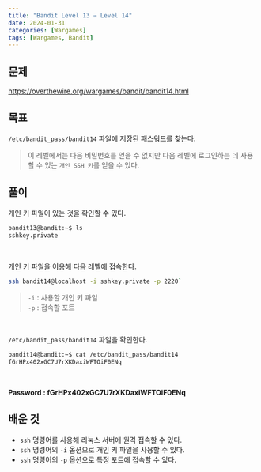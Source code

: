 ```yaml
---
title: "Bandit Level 13 → Level 14"
date: 2024-01-31
categories: [Wargames]
tags: [Wargames, Bandit]
---
```


## 문제
<https://overthewire.org/wargames/bandit/bandit14.html>

## 목표
`/etc/bandit_pass/bandit14` 파일에 저장된 패스워드를 찾는다.
> 이 레벨에서는 다음 비밀번호를 얻을 수 없지만 다음 레벨에 로그인하는 데 사용할 수 있는 `개인 SSH 키`를 얻을 수 있다.

## 풀이
개인 키 파일이 있는 것을 확인할 수 있다.  
```sh
bandit13@bandit:~$ ls
sshkey.private
```  

&nbsp;  

개인 키 파일을 이용해 다음 레벨에 접속한다.
```sh
ssh bandit14@localhost -i sshkey.private -p 2220` 
````
> `-i` : 사용할 개인 키 파일  
`-p` : 접속할 포트  

&nbsp;  

`/etc/bandit_pass/bandit14` 파일을 확인한다.

```sh
bandit14@bandit:~$ cat /etc/bandit_pass/bandit14
fGrHPx402xGC7U7rXKDaxiWFTOiF0ENq
```  

&nbsp;  

**Password : fGrHPx402xGC7U7rXKDaxiWFTOiF0ENq**

## 배운 것
- `ssh` 명령어를 사용해 리눅스 서버에 원격 접속할 수 있다.
- `ssh` 명령어의 `-i` 옵션으로 개인 키 파일을 사용할 수 있다.
- `ssh` 명령어의 `-p` 옵션으로 특정 포트에 접속할 수 있다.